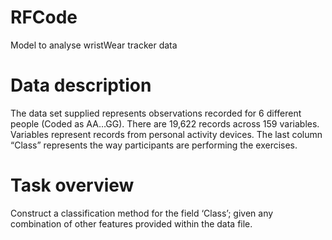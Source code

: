 # RFCode
Model to analyse wristWear tracker data

# Data description

The data set supplied represents observations recorded for 6 different people (Coded as AA…GG).
There are 19,622 records across 159 variables.
Variables represent records from personal activity devices.
The last column “Class” represents the way participants are performing the exercises.

# Task overview

Construct a classification method for the field ‘Class’; given any combination of other features provided within the data file.
